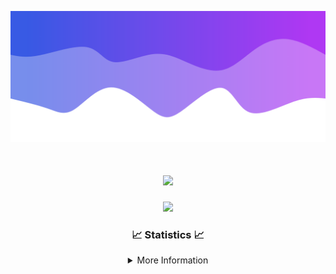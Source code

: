 ![Header](./IMG_4001.png)
<div align="center">

<h1 align="center">
  <a href="https://git.io/typing-svg">
    <img src="https://readme-typing-svg.herokuapp.com/?lines=Welcome+to+my+profile!+👋;JavaScript+developer.;&center=true&size=25">
  </a>
</h1>

<p align="center">
  <img src="https://lanyard.cnrad.dev/api/624702585596805130" />
</p>

### 📈 Statistics 📈
<details>
    <summary>More Information</summary>
    <br/>

<!--START_SECTION:waka-->
![Code Time](http://img.shields.io/badge/Code%20Time-10%20hrs%2012%20mins-blue)

![Profile Views](http://img.shields.io/badge/Profile%20Views-0-blue)

**🐱 My GitHub Data** 

> 📦 1.0 kB Used in GitHub's Storage 
 > 
> 🏆 23 Contributions in the Year 2023
 > 
> 🚫 Not Opted to Hire
 > 
> 📜 5 Public Repositories 
 > 
> 🔑 1 Private Repositories 
 > 
**I'm an Early 🐤** 

```text
🌞 Morning                126 commits         █████░░░░░░░░░░░░░░░░░░░░   20.69 % 
🌆 Daytime                233 commits         ██████████░░░░░░░░░░░░░░░   38.26 % 
🌃 Evening                224 commits         █████████░░░░░░░░░░░░░░░░   36.78 % 
🌙 Night                  26 commits          █░░░░░░░░░░░░░░░░░░░░░░░░   04.27 % 
```
📅 **I'm Most Productive on Thursday** 

```text
Monday                   104 commits         ████░░░░░░░░░░░░░░░░░░░░░   17.08 % 
Tuesday                  73 commits          ███░░░░░░░░░░░░░░░░░░░░░░   11.99 % 
Wednesday                114 commits         █████░░░░░░░░░░░░░░░░░░░░   18.72 % 
Thursday                 129 commits         █████░░░░░░░░░░░░░░░░░░░░   21.18 % 
Friday                   62 commits          ███░░░░░░░░░░░░░░░░░░░░░░   10.18 % 
Saturday                 60 commits          ██░░░░░░░░░░░░░░░░░░░░░░░   09.85 % 
Sunday                   67 commits          ███░░░░░░░░░░░░░░░░░░░░░░   11.00 % 
```


📊 **This Week I Spent My Time On** 

```text
🕑︎ Time Zone: America/New_York

💬 Programming Languages: 
No Activity Tracked This Week

🔥 Editors: 
No Activity Tracked This Week

🐱‍💻 Projects: 
No Activity Tracked This Week

💻 Operating System: 
No Activity Tracked This Week
```

**I Mostly Code in Java** 

```text
Java                     16 repos            █████████████████████░░░░   84.21 % 
JavaScript               2 repos             ███░░░░░░░░░░░░░░░░░░░░░░   10.53 % 
C++                      1 repo              █░░░░░░░░░░░░░░░░░░░░░░░░   05.26 % 
```



**Timeline**

![Lines of Code chart](https://raw.githubusercontent.com/DevDipin/DevDipin/main/assets/bar_graph.png)


 Last Updated on 30/09/2023 16:10:32 UTC
<!--END_SECTION:waka-->

![Footer](./IMG_4002.png)